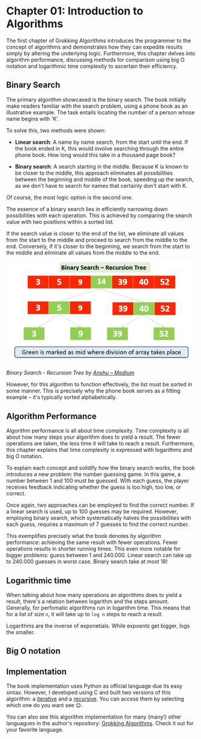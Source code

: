 # Chapter 01: Introduction to Algorithms

The first chapter of Grokking Algorithms introduces the programmer to the concept of algorithms and demonstrates how they can expedite results simply by altering the underlying logic. Furthermore, this chapter delves into algorithm performance, discussing methods for comparison using big O notation and logarithmic time complexity to ascertain their efficiency.

## Binary Search

The primary algorithm showcased is the binary search. The book initially make readers familiar with the search problem, using a phone book as an illustrative example. The task entails locating the number of a person whose name begins with 'K'.

To solve this, two methods were shown:

- **Linear search**: A name by name search, from the start until the end. If the book ended in K, this would involve searching through the entire phone book. How long would this take in a thousand page book?

- **Binary search**: A search starting in the middle. Because K is known to be closer to the middle, this approach eliminates all possibilities between the beginning and middle of the book, speeding up the search, as we don't have to search for names that certainly don't start with K.

Of course, the most logic option is the second one.

The essence of a binary search lies in efficiently narrowing down possibilities with each operation. This is achieved by comparing the search value with two positions within a sorted list.

If the search value is closer to the end of the list, we eliminate all values from the start to the middle and proceed to search from the middle to the end. Conversely, if it's closer to the beginning, we search from the start to the middle and eliminate all values from the middle to the end.

![Binary search tree](../resources/binary-search-tree.png)

_Binary Search - Recursion Tree by [Anshu &ndash; Medium](https://medium.com/@imanshu822/binary-search-and-its-powerful-applications-39ae7d7bca69)_

However, for this algorithm to function effectively, the list must be sorted in some manner. This is precisely why the phone book serves as a fitting example &ndash; it's typically sorted alphabetically.

## Algorithm Performance

Algorithm performance is all about time complexity. Time complexity is all about how many steps your algorithm does to yield a result. The fewer operations are taken, the less time it will take to reach a result. Furthermore, this chapter explains that time complexity is expressed with logarithms and big O notation.

To explain each concept and solidify how the binary search works, the book introduces a new problem: the number guessing game. In this game, a number between 1 and 100 must be guessed. With each guess, the player receives feedback indicating whether the guess is too high, too low, or correct.

Once again, two approaches can be employed to find the correct number. If a linear search is used, up to 100 guesses may be required. However, employing binary search, which systematically halves the possibilities with each guess, requires a maximum of 7 guesses to find the correct number.

This exemplifies precisely what the book denotes by algorithm performance: achieving the same result with fewer operations. Fewer operations results in shorter running times. This even more notable for bigger problems: guess between 1 and 240.000. Linear search can take up to 240.000 guesses in worst case. Binary search take at most 18!

## Logarithmic time

When talking about how many operations an algorithms does to yield a result, there's a relation between logarithm and the steps amount. Generally, for perfomatic algorithms run in logarithm time. This means that for a list of size `n`, it will take up to `log n` steps to reach a result.

Logarithms are the inverse of exponetials. While expoents get bigger, logs the smaller.

## Big O notation

## Implementation

The book implementation uses Python as official language due its easy sintax. However, I developed using C and built two versions of this algorithm: a [iterative](binary_search.c) and a [recursive](binary_seach_rec.c). You can access them by selecting which one do you want see 😉.

You can also see this algorithm implementation for many (many!) other languagues in the author's repository: [Grokking Algorithms](https://github.com/egonSchiele/grokking_algorithms). Check it out for your favorite language.
